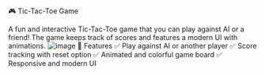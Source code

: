 🎮 Tic-Tac-Toe Game

A fun and interactive Tic-Tac-Toe game that you can play against AI or a friend! The game keeps track of scores and features a modern UI with animations.
![image](https://github.com/user-attachments/assets/5b3215e0-0d7f-4f5b-9128-6c5f9228d848)
🌟 Features
✅ Play against AI or another player
✅ Score tracking with reset option
✅ Animated and colorful game board
✅ Responsive and modern UI


